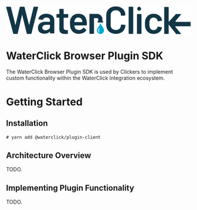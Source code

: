 ![WaterClick Logo](./docs/images/waterclick-logo-wide.svg)

# WaterClick Browser Plugin SDK

The WaterClick Browser Plugin SDK is used by Clickers to implement custom functionality within the WaterClick integration ecosystem.

# Getting Started

## Installation

```shell
# yarn add @waterclick/plugin-client
```

## Architecture Overview

TODO.

## Implementing Plugin Functionality

TODO.
